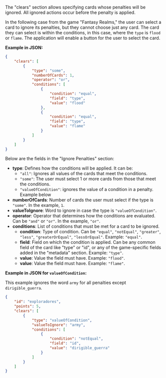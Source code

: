 The "clears" section allows specifying cards whose penalties will be ignored. All ignored actions occur before the penalty is applied.

In the following case from the game "Fantasy Realms," the user can select a card to ignore its penalties, but they cannot choose just any card. The card they can select is within the conditions, in this case, where the `type` is `flood` or `flame`. The application will enable a button for the user to select the card.

**Example in JSON:**
```json
{
    "clears": [
        {
            "type": "some",
            "numberOfCards": 1,
            "operator": "or",
            "conditions": [
                {
                    "condition": "equal",
                    "field": "type",
                    "value": "flood"
                },
                {
                    "condition": "equal",
                    "field": "type",
                    "value": "flame"
                }
            ]
        }
    ]
}
```

Below are the fields in the "Ignore Penalties" section:

- **type**: Defines how the conditions will be applied. It can be:
  - `"all"`: Ignores all values of the cards that meet the conditions.
  - `"some"`: The user must select 1 or more cards from those that meet the conditions.
  - `"valueOfCondition"`: ignores the value of a condition in a penalty. Example below
- **numberOfCards**: Number of cards the user must select if the type is `"some"`. In the example, `1`.
- **valueToIgnore**: Word to ignore in case the type is `"valueOfCondition"`.
- **operator**: Operator that determines how the conditions are evaluated. Can be `"and"` or `"or"`. In the example, `"or"`.
- **conditions**: List of conditions that must be met for a card to be ignored.
  - **condition**: Type of condition. Can be `"equal"`, `"notEqual"`, `"greater"`, `"less"`, `"greaterOrEqual"`, `"lessOrEqual"`. Example: `"equal"`.
  - **field**: Field on which the condition is applied. Can be any common field of the card like "type" or "id", or any of the game-specific fields added in the "metadata" section. Example: `"type"`.
  - **value**: Value the field must have. Example: `"flood"`.
  - **value**: Value the field must have. Example: `"flame"`.

**Example in JSON for `valueOfCondition`:**

This example ignores the word `army` for all penalties except `dirigible_guerra`.

```json
{
    "id": "exploradores",
    "points": 5,
    "clears": [
        {
            "type": "valueOfCondition",
            "valueToIgnore": "army",
            "conditions": [
                {
                    "condition": "notEqual",
                    "field": "id",
                    "value": "dirigible_guerra"
                }
            ]
        }
    ]
}
```
